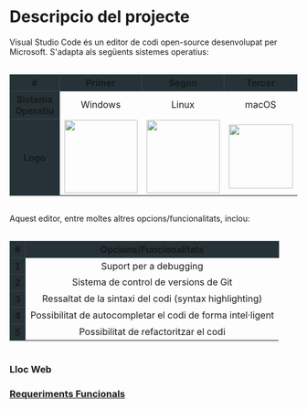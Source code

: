 <!-- TITLE: Descripcio del projecte -->
<!-- SUBTITLE: Explicació general del projecte -->

# Descripcio del projecte
<p>Visual Studio Code és un editor de codi open-source desenvolupat per Microsoft. S'adapta als següents sistemes operatius:</p>
<br/>
<table style="text-align:center; margin:auto;">
  <thead>
    <tr>
      <th style="background-color:#263238; border: 1px solid #37474f; " scope="col">#</th>
      <th style="background-color:#263238; border: 1px solid #37474f; "  scope="col">Primer</th>
			<th style="background-color:#263238; border: 1px solid #37474f; "  scope="col">Segon</th>
			<th style="background-color:#263238; border: 1px solid #37474f; "  scope="col">Tercer</th>
    </tr>
  </thead>
  <tbody>
    <tr>
      <th style="background-color:#263238; border: 1px solid #37474f; " scope="row">Sistema Operatiu</th>
      <td>Windows</td>
      <td>Linux</td>
      <td>macOS</td>
    </tr>
    <tr>
      <th style="background-color:#263238; border: 1px solid #37474f; vertical-align:middle" scope="row">Logo</th>
      <td style="vertical-align:middle;"><img style="width:8em;" src="http://assets.stickpng.com/thumbs/5a01b63d7ca233f48ba6278f.png"/></td>
      <td style="vertical-align:middle;"><img style="width:8em;" src="http://pngimg.com/uploads/linux/linux_PNG29.png"/></td>
      <td style="vertical-align:middle;"><img style="width:7em; " src="https://www.logolynx.com/images/logolynx/13/137fbbc45babc1c2df798ebbac18eca5.png"/></td>
    </tr>
  </tbody>
</table>
<br/>
<p> Aquest editor, entre moltes altres opcions/funcionalitats, inclou: </p>
<br/>
<table style="text-align:center; margin:auto;">
  <thead>
    <tr>
			<th style="background-color:#263238; border: 1px solid #37474f; " scope="col">#</th>
      <th style="background-color:#263238; border: 1px solid #37474f; " scope="col">Opcions/Funcionalitats</th>
    </tr>
  </thead>
  <tbody>
    <tr>
      <th style="background-color:#263238; border: 1px solid #37474f; " scope="row">1</th>
      <td>Suport per a debugging</td>
    </tr>
    <tr>
      <th style="background-color:#263238; border: 1px solid #37474f; vertical-align:middle" scope="row">2</th>
      <td>Sistema de control de versions de Git</td>
    </tr>
		 <tr>
      <th style="background-color:#263238; border: 1px solid #37474f; vertical-align:middle" scope="row">3</th>
      <td>Ressaltat de la sintaxi del codi (syntax highlighting)</td>
    </tr>
		 <tr>
      <th style="background-color:#263238; border: 1px solid #37474f; vertical-align:middle" scope="row">4</th>
      <td>Possibilitat de autocompletar el codi de forma intel·ligent</td>
    </tr>
		<tr>
      <th style="background-color:#263238; border: 1px solid #37474f; vertical-align:middle" scope="row">5</th>
      <td>Possibilitat de refactoritzar el codi</td>
    </tr>
  </tbody>
</table>
<br/>


### Lloc Web

<a href="https://code.visualstudio.com/" />



### Requeriments Funcionals